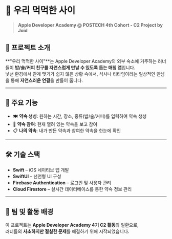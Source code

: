 # 🫶 우리 먹먹한 사이  
> **Apple Developer Academy @ POSTECH 4th Cohort - C2 Project by Joid**

## 🍚 프로젝트 소개  
**"우리 먹먹한 사이"**는 Apple Developer Academy의 외부 숙소에 거주하는 러너들이 **밥/술/커피 친구를 자연스럽게 만날 수 있도록 돕는 매칭 앱**입니다.  
낯선 환경에서 관계 맺기가 쉽지 않은 상황 속에서, 식사나 티타임이라는 일상적인 만남을 통해 **자연스러운 연결**을 만들어 줍니다.

---

## 🧩 주요 기능
- 🍽️ **약속 생성**: 원하는 시간, 장소, 종류(밥/술/커피)를 입력하여 약속 생성  
- 👥 **약속 참여**: 현재 열려 있는 약속을 보고 참여  
- 📋 **나의 약속**: 내가 만든 약속과 참여한 약속을 한눈에 확인  

---

## 🛠️ 기술 스택
- **Swift** – iOS 네이티브 앱 개발
- **SwiftUI** – 선언형 UI 구성
- **Firebase Authentication** – 로그인 및 사용자 관리
- **Cloud Firestore** – 실시간 데이터베이스를 통한 약속 정보 관리

---

## 🚀 팀 및 활동 배경
이 프로젝트는 **Apple Developer Academy 4기 C2 활동**의 일환으로,  
러너들의 **사소하지만 절실한 문제**를 해결하기 위해 시작되었습니다. 
